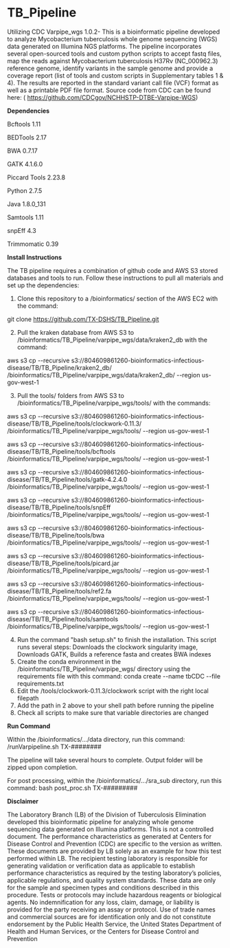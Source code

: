 # TB_Pipeline

Utilizing CDC Varpipe_wgs 1.0.2- This is a bioinformatic pipeline developed to analyze Mycobacterium tuberculosis whole genome sequencing (WGS) data generated on Illumina NGS platforms. The pipeline incorporates several open-sourced tools and custom python scripts to accept fastq files, map the reads against Mycobacterium tuberculosis H37Rv (NC_000962.3) reference genome, identify variants in the sample genome and provide a coverage report (list of tools and custom scripts in Supplementary tables 1 & 4). The results are reported in the standard variant call file (VCF) format as well as a printable PDF file format. Source code from CDC can be found here: ( https://github.com/CDCgov/NCHHSTP-DTBE-Varpipe-WGS)


**Dependencies**

Bcftools 1.11

BEDTools 2.17

BWA 0.7.17

GATK 4.1.6.0

Piccard Tools 2.23.8

Python 2.7.5

Java 1.8.0_131

Samtools 1.11

snpEff 4.3

Trimmomatic 0.39


**Install Instructions**

The TB pipeline requires a combination of github code and AWS S3 stored databases and tools to run. Follow these instructions to pull all materials and set up the dependencies:

1. Clone this repository to a /bioinformatics/ section of the AWS EC2 with the command: 

git clone  https://github.com/TX-DSHS/TB_Pipeline.git

2. Pull the kraken database from AWS S3 to /bioinformatics/TB_Pipeline/varpipe_wgs/data/kraken2_db with the command: 

aws s3 cp --recursive s3://804609861260-bioinformatics-infectious-disease/TB/TB_Pipeline/kraken2_db/ /bioinformatics/TB_Pipeline/varpipe_wgs/data/kraken2_db/ --region us-gov-west-1

3. Pull the tools/ folders from AWS S3 to /bioinformatics/TB_Pipeline/varpipe_wgs/tools/ with the commands: 

aws s3 cp --recursive s3://804609861260-bioinformatics-infectious-disease/TB/TB_Pipeline/tools/clockwork-0.11.3/ /bioinformatics/TB_Pipeline/varpipe_wgs/tools/ --region us-gov-west-1

aws s3 cp --recursive s3://804609861260-bioinformatics-infectious-disease/TB/TB_Pipeline/tools/bcftools /bioinformatics/TB_Pipeline/varpipe_wgs/tools/ --region us-gov-west-1

aws s3 cp --recursive s3://804609861260-bioinformatics-infectious-disease/TB/TB_Pipeline/tools/gatk-4.2.4.0 /bioinformatics/TB_Pipeline/varpipe_wgs/tools/ --region us-gov-west-1

aws s3 cp --recursive s3://804609861260-bioinformatics-infectious-disease/TB/TB_Pipeline/tools/snpEff /bioinformatics/TB_Pipeline/varpipe_wgs/tools/ --region us-gov-west-1

aws s3 cp --recursive s3://804609861260-bioinformatics-infectious-disease/TB/TB_Pipeline/tools/bwa /bioinformatics/TB_Pipeline/varpipe_wgs/tools/ --region us-gov-west-1

aws s3 cp --recursive s3://804609861260-bioinformatics-infectious-disease/TB/TB_Pipeline/tools/picard.jar /bioinformatics/TB_Pipeline/varpipe_wgs/tools/ --region us-gov-west-1

aws s3 cp --recursive s3://804609861260-bioinformatics-infectious-disease/TB/TB_Pipeline/tools/ref2.fa /bioinformatics/TB_Pipeline/varpipe_wgs/tools/ --region us-gov-west-1

aws s3 cp --recursive s3://804609861260-bioinformatics-infectious-disease/TB/TB_Pipeline/tools/samtools /bioinformatics/TB_Pipeline/varpipe_wgs/tools/ --region us-gov-west-1

4. Run the command "bash setup.sh" to finish the installation. This script runs several steps: Downloads the clockwork singularity image, Downloads GATK, Builds a reference fasta and creates BWA indexes
5. Create the conda environment in the /bioinformatics/TB_Pipeline/varpipe_wgs/ directory using the requirements file with this command: conda create --name tbCDC --file requirements.txt
6. Edit the /tools/clockwork-0.11.3/clockwork script with the right local filepath
7. Add the path in 2 above to your shell path before running the pipeline
8. Check all scripts to make sure that variable directories are changed




**Run Command**

Within the /bioinformatics/.../data directory, run this command:
/runVarpipeline.sh TX-########

The pipeline will take several hours to complete. Output folder will be zipped upon completion.

For post processing, within the /bioinformatics/.../sra_sub directory, run this command: 
bash post_proc.sh TX-#########



**Disclaimer** 

The Laboratory Branch (LB) of the Division of Tuberculosis Elimination developed this bioinformatic pipeline for analyzing whole genome sequencing data generated on Illumina platforms. This is not a controlled document. The performance characteristics as generated at Centers for Disease Control and Prevention (CDC) are specific to the version as written. These documents are provided by LB solely as an example for how this test performed within LB.  The recipient testing laboratory is responsible for generating validation or verification data as applicable to establish performance characteristics as required by the testing laboratory’s policies, applicable regulations, and quality system standards. These data are only for the sample and specimen types and conditions described in this procedure. Tests or protocols may include hazardous reagents or biological agents. No indemnification for any loss, claim, damage, or liability is provided for the party receiving an assay or protocol. Use of trade names and commercial sources are for identification only and do not constitute endorsement by the Public Health Service, the United States Department of Health and Human Services, or the Centers for Disease Control and Prevention
